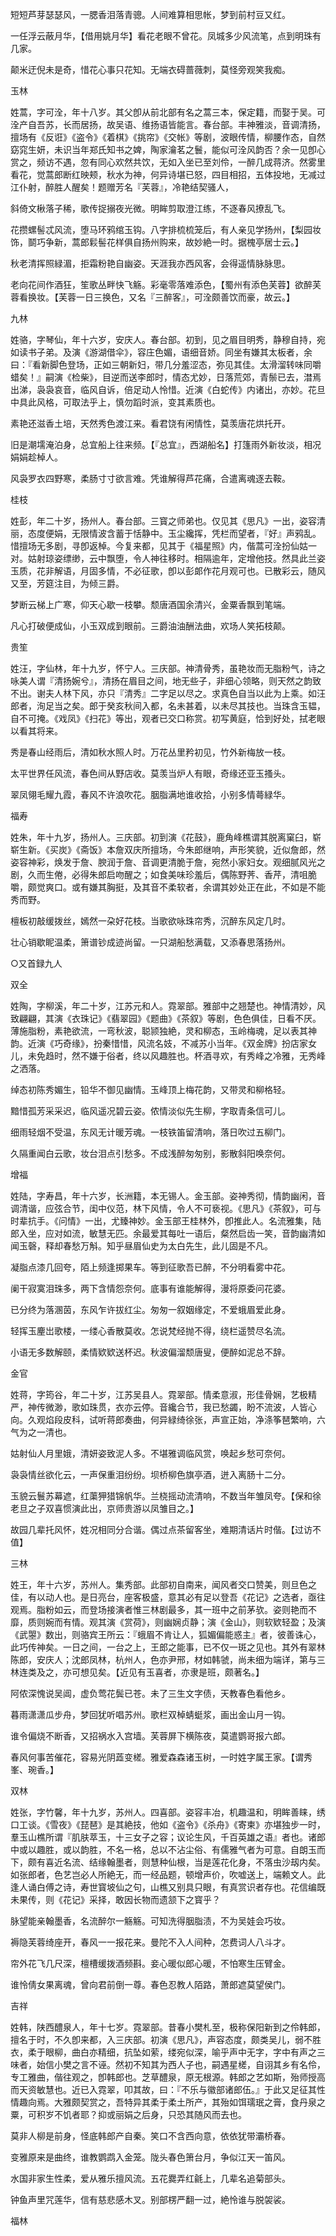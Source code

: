<!-- { "loadSidebar": true } -->
短短芦芽瑟瑟风，一腮香泪落青骢。人间难算相思帐，梦到前村豆又红。

一任浮云蔽月华，【借用姚月华】看花老眼不曾花。凤城多少风流笔，点到明珠有几家。

颠米迂倪未是奇，惜花心事只花知。无端衣碍蔷薇刺，莫怪旁观笑我痴。


玉林

姓蒿，字可洤，年十八岁。其父卽从前北部有名之蒿三本，保定籍，而娶于吴。可洤产自吾苏，长而居扬，故吴语、维扬语皆能言。春台部。丰神雅淡，音调清扬，擅场有《反诳》《盗令》《着棋》《挑帘》《交帐》等剧，波眼传情，柳腰作态，自然窈窕生妍，未识当年郑氏知书之婢，陶家瀹茗之鬟，能似可洤风韵否？余一见卽心赏之，频访不遇，忽有同心欢然共饮，无如入坐已至刘伶，一醉几成蒋济。然雾里看花，觉蒿郎断红映颊，秋水为神，何异诗堪已怒，四目相招，五体投地，无减过江仆射，醉胜人醒矣！题赠芳名『芙蓉』，冷艳结契骚人，

斜倚文楸落子稀，歌传捉搦夜光微。明眸剪取澄江练，不逐春风撩乱飞。

花攒螺髻忒风流，堕马环鸦绾玉钩。八字排梳梳笼后，有人亲见学扬州，【梨园妆饰，鬬巧争新，蒿郎鬏髻花样俱自扬州购来，故妙絶一时。据槐亭居士云。】

秋老清挥照緑湄，拒霜粉艳自幽姿。天涯我亦西风客，会得遥情脉脉思。

老向花间作酒狂，笙歌丛畔快飞觞。彩毫零落难添色，【蜀州有添色芙蓉】欲醉芙蓉看换妆。【芙蓉一日三换色，又名『三醉客』，可洤颇善饮而豪，故云。】


九林

姓骆，字琴仙，年十六岁，安庆人。春台部。初到，见之眉目明秀，静穆自持，宛如读书子弟。及演《游湖借伞》，容庄色媚，语细音娇。同坐有嫌其太板者，余曰：『看新脚色登场，正如三朝新妇，带几分羞涩态，弥见其佳。太滑溜转味同嚼蜡矣！』嗣演《检柴》，目逆而送李郎时，情态尤妙，日落荒郊，青鬃已去，澘焉出涕，袅袅哀音，临风自诉，倍足动人怜惜。近演《白蛇传》内诸出，亦妙。花旦中具此风格，可取法乎上，慎勿蹈时派，变其素质也。

素艳还滋香土培，天然秀色渡江来。看君饶有闲情性，莫羡唐花烘托开。

旧是潮壖淹泊身，总宜船上往来频。【『总宜』，西湖船名】打篷雨外新妆淡，相况娟娟趁棹人。

风袅罗衣四野寒，柔肠寸寸欲言难。凭谁解得芦花痛，合遣离魂逐去鞍。


桂枝

姓彭，年二十岁，扬州人。春台部。三寳之师弟也。仅见其《思凡》一出，姿容清丽，态度便娟，无限情波含蓄于恬静中。玉尘纔挥，凭栏而望者，『好』声鸦乱。惜擅场无多剧，寻卽返棹。今复来都，见其于《福星照》内，偕蒿可洤扮仙姑一对。姑射琼姿缥缈，云中飘堕，令人神往移时。相隔逾年，定增他技。然具此兰姿玉质，花非解语，月固多情，不必征歌，卽以彭郞作花月观可也。已散彩云，随风又至，芳筵注目，为倾三爵。

梦断云梯上广寒，仰天心歇一枝攀。颓唐酒国余清兴，金粟香飘到笔端。

凡心打破便成仙，小玉双成到眼前。三爵油油酬法曲，欢场人笑拓枝颠。


贵笙

姓汪，字仙林，年十九岁，怀宁人。三庆部。神清骨秀，虽艳妆而无脂粉气，诗之咏美人谓『清扬婉兮』，清扬在眉目之间，地无些子，非细心领略，则天然之韵致不出。谢夫人林下风，亦只『清秀』二字足以尽之。求真色自当以此为上乘。如汪郎者，洵足当之矣。郎于癸亥秋间入都，名未甚着，以未尽其技也。当珠含玉韫，自不可掩。《戏凤》《扫花》等出，观者已交口称赏。初写黄庭，恰到好处，拭老眼以看其将来。

秀是春山经雨后，清如秋水照人时。万花丛里矜初见，竹外新梅放一枝。

太平世界任风流，春色间从野店收。莫羡当炉人有眼，奇缘还亚玉搔头。

翠凤翎毛耀九霞，春风不许浪吹花。胭脂满地谁收拾，小别多情蕚緑华。


福寿

姓朱，年十九岁，扬州人。三庆部。初到演《花鼓》，鹿角峰樵谓其脱离窠臼，崭崭生新。《买炭》《斋饭》本詹双庆所擅场，今朱郎继响，声形笑貌，近似詹郎，然姿容神彩，焕发于詹、腴润于詹、音调更清脆于詹，宛然小家妇女。观细腻风光之剧，久而生倦，必得朱郎启吻醒之；如食美味珍羞后，偶陈野荠、香芹，清咀脆嚼，颇觉爽口。或有嫌其胸挺，及其音不柔软者，余谓其妙处正在此，不如是不能秀而野。

檀板初敲缓拨丝，嫣然一朶好花枝。当歌欲咏珠帘秀，沉醉东风定几时。

壮心销歇眤温柔，箫谱钞成迹尚留。一只湖船愁满载，又添春思落扬州。


○又首録九人


双全

姓陶，字柳溪，年二十岁，江苏元和人。霓翠部。雅部中之翘楚也。神情清妙，风致翩翩，其演《衣珠记》《翡翠园》《题曲》《茶叙》等剧，色色俱佳，日看不厌。薄施脂粉，素艳欲流，一弯秋波，聪颕独絶，灵和柳态，玉岭梅魂，足以表其神韵。近演《巧奇缘》，扮秦惜惜，风流名妓，不减苏小当年。《双金牌》扮店家女儿，未免趋时，然不嫌于俗者，终以风趣胜也。杯酒寻欢，有秀峰之冷雅，无秀峰之洒落。

绰态初陈秀媚生，铅华不御见幽情。玉峰顶上梅花韵，又带灵和柳格轻。

黯惜孤芳采采迟，临风遥况碧云姿。侬情淡似先生柳，字取青条信可儿。

细雨轻烟不受温，东风无计暖芳魂。一枝铁笛留清响，落日吹过五柳门。

久隔重闻白云歌，妆台泪点引愁多。不成浅醉匆匆别，影散斜阳唤奈何。


增福

姓陆，字寿昌，年十六岁，长洲籍，本无锡人。金玉部。姿神秀彻，情韵幽闲，音调清谐，应弦合节，闺中仪范，林下风情，令人不可亵视。《思凡》《茶叙》，可与时辈抗手。《问情》一出，尤臻神妙。金玉部王桂林外，卽推此人。名流雅集，陆郎入坐，应对如流，敏慧无匹。余最爱其每吐一语后，粲然启齿一笑，音韵幽清如闻玉磬，释却春愁万斛。知乎昼眉仙史为太白先生，此儿固是不凡。

凝脂点漆几回夸，陌上频逢掷果车。等到征歌吾已醉，不分明看雾中花。

阑干寂寞泪珠多，两下含情怨奈何。底事有谁能解得，漫将原委问花婆。

已分终为落溷茵，东风乍许拔红尘。匆匆一叙姻缘定，不爱蛾眉爱此身。

轻挥玉麈岀歌楼，一缕心香散莫收。怎说梵经抛不得，绕栏遥赞尽名流。

小语无多数解颐，柔情欵欵送杯迟。秋波偏溜颓唐叟，便醉如泥总不辞。


金官

姓蒋，字筠谷，年二十岁，江苏吴县人。霓翠部。情柔意淑，形佳骨娴，艺极精严，神传微渺，歌如珠贯，衣亦云停。音纔合节，我已愁蠲，盼不流波，人皆心向。久观焰段皮科，试听蒋郎奏曲，何异緑绮徐张，声宣正始，净涤筝琶繁响，六气为之一清也。

姑射仙人月里娥，清妍姿致泥人多。不堪雅调临风赏，唤起乡愁可奈何。

袅袅情丝欲化云，一声保重泪纷纷。坝桥柳色旗亭酒，迸入离肠十二分。

玉貌云鬟苏幕遮，红蕖狎猎锦帆华。兰桡摇动流清响，不数当年雏凤夸。【保和徐老旦之子双喜惯演此出，京师贵游以凤雏目之。】

故园几辈托风怀，姓况相同分合谐。偶过点茶留客坐，难期清话片时偕。【过访不值】


三林

姓王，年十六岁，苏州人。集秀部。此部初自南来，闻风者交口赞美，则旦色之佳，有以动人也。是日亮台，座客极盛，意其必有足以登吾《花记》之选者，亟往观焉。脂粉如云，而登场接演者惟三林剧最多，其一班中之前茅欤。姿则艳而不靡，质则婉而有情。观其演《赏荷》，则幽娴贞静；演《金山》，则软欵轻盈；及演《武曌》数出，则骆宾王所云：『蛾眉不肯让人，狐媚偏能惑主』者，彼善诛心，此巧传神矣。一日之间，一台之上，王郎之能事，已不仅一斑之见也。其外有翠林陈郎，安庆人；沈郎凤林，杭州人，色亦尹邢，材如韩虢，尚未细为端详，第与三林连类及之，亦可想见矣。【近见有玉喜者，亦隶是班，颇著名。】

阿侬深愧说吴阊，虚负莺花鬓已苍。未了三生文字债，天教春色看他乡。

暮雨潇潇瓜步舟，梦回犹听唱苏州。歌栏双棹蜻蜓浆，画出金山月一钩。

谁令偏烧不断香，又招祸水入宫墙。芙蓉屏下横陈夜，莫遣鹦哥报六郎。

春风何事苦催花，容易光阴蕋变槎。雅爱森森诸玉树，一时姓字属王家。【谓秀峯、琬香。】


双林

姓张，字竹馨，年十九岁，苏州人。四喜部。姿容丰冶，机趣温和，明眸善睐，绣口工谈。《雪夜》《琵琶》是其絶技，他如《盗令》《杀舟》《寄柬》亦堪独步一时，羣玉山樵所谓『肌肤萃玉，十三女子之容；议论生风，千百英雄之语』者也。诸郎中或以趣胜，或以韵胜，不名一格，总以不沾尘俗、有儒雅气者为可意。自朗玉而下，颇有喜近名流、结缘翰墨者，则慧种仙根，当是莲花化身，不落虫沙刼内矣。如张郎者，色艺岂必人所絶无，而一经品题，顿增声价，吹嘘送上，端赖文人。此逢人诵白傅之诗，寿世寳坡仙之句，山樵又别具只眼，有真赏识者存也。花信编既未果传，则《花记》采择，敢因长物而遗颔下之寳乎？

脉望能亲翰墨香，名流醉尔一觞觞。可知洗得胭脂渍，不为吴娃会巧妆。

褥隐芙蓉绮座开，春风一一报花来。曼陀不入人间种，怎费词人八斗才。

帘外花飞几尺深，檀槽缓拨酒频斟。妾心暖似郎心暖，不怕寒生压臂金。

谁怜倩女果离魂，曾向君前倒一尊。春色忍教人陌路，萧郎遮莫望侯门。


吉祥

姓韩，陕西醴泉人，年十七岁。霓翠部。昔春小樊札至，极称保阳新到之伶韩郎，擅名于时，不久卽来都，入三庆部。初演《思凡》，声容态度，颇类吴儿，弱不胜衣，柔于眼柳，曲白亦精细，抗坠如萦，缕宛似深，喻乎声中无字，字中有声之三味者，始信小樊之言不诬。然初不知其为西人子也，嗣遇星槎，自诩其乡有名伶，专工雅曲，偕往观之，卽韩郎也。芝草醴泉，原无根源。韩郎之艺如斯，殆师授高而天资敏慧也。近已入霓翠，叩其故，曰：『不乐与徽部诸郎伍。』于此又足征其性情趣向焉。大雅颇契赏之，吾特异其柔于柔土所产，其殆如饵瓀珉之膏，食丹泉之粟，可积岁不饥者耶？抑或丽娟之后身，只恐其随风而去也。

莫非人柳是前身，怪底韩郎产自秦。笑口不含西向意，依依犹带灞桥春。

变雅原来是曲终，谁教鹦鹉入金笼。陇头春色箫台月，争似江天一笛风。

水国非家生性柔，爱从雅乐擅风流。五花爨弄红毹上，几辈名追菊部头。

钟鱼声里咒莲华，信有慈悲感木叉。别部楞严翻一过，絶怜谁与脱袈裟。


福林

